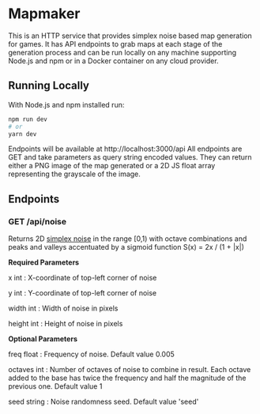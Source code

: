 # Mapmaker

This is an HTTP service that provides simplex noise based map generation for games. It has API endpoints to grab maps at each stage of the generation process and can be run locally on any machine supporting Node.js and npm or in a Docker container on any cloud provider.

## Running Locally

With Node.js and npm installed run:

```bash
npm run dev
# or
yarn dev
```

Endpoints will be available at http://localhost:3000/api All endpoints are GET and take parameters as query string encoded values. They can return either a PNG image of the map generated or a 2D JS float array representing the grayscale of the image.

## Endpoints

### GET /api/noise

Returns 2D [simplex noise](https://en.wikipedia.org/wiki/Simplex_noise) in the range \[0,1\) with octave combinations and peaks and valleys accentuated by a sigmoid function S(x) = 2x / (1 + |x|)

**Required Parameters**

x int : X-coordinate of top-left corner of noise

y int : Y-coordinate of top-left corner of noise

width int : Width of noise in pixels

height int : Height of noise in pixels

**Optional Parameters**

freq float : Frequency of noise. Default value 0.005

octaves int : Number of octaves of noise to combine in result. Each octave added to the base has twice the frequency and half the magnitude of the previous one. Default value 1

seed string : Noise randomness seed. Default value 'seed'


